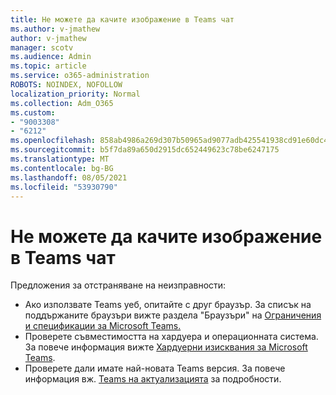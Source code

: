 ```yaml
---
title: Не можете да качите изображение в Teams чат
ms.author: v-jmathew
author: v-jmathew
manager: scotv
ms.audience: Admin
ms.topic: article
ms.service: o365-administration
ROBOTS: NOINDEX, NOFOLLOW
localization_priority: Normal
ms.collection: Adm_O365
ms.custom:
- "9003308"
- "6212"
ms.openlocfilehash: 858ab4986a269d307b50965ad9077adb425541938cd91e60dc470db27d81d954
ms.sourcegitcommit: b5f7da89a650d2915dc652449623c78be6247175
ms.translationtype: MT
ms.contentlocale: bg-BG
ms.lasthandoff: 08/05/2021
ms.locfileid: "53930790"
---
```

# <a name="cant-upload-an-image-to-a-teams-chat"></a>Не можете да качите изображение в Teams чат

Предложения за отстраняване на неизправности:

- Ако използвате Teams уеб, опитайте с друг браузър. За списък на поддържаните браузъри вижте раздела "Браузъри" на [Ограничения и спецификации за Microsoft Teams.](https://docs.microsoft.com/microsoftteams/limits-specifications-teams)
- Проверете съвместимостта на хардуера и операционната система. За повече информация вижте [Хардуерни изисквания за Microsoft Teams](https://docs.microsoft.com/microsoftteams/hardware-requirements-for-the-teams-app).
- Проверете дали имате най-новата Teams версия. За повече информация вж. [Teams на актуализацията](https://docs.microsoft.com/microsoftteams/teams-client-update) за подробности.
